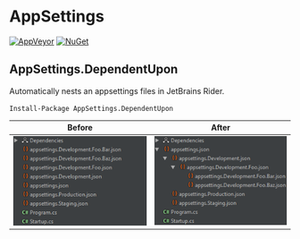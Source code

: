# AppSettings

[![AppVeyor](https://ci.appveyor.com/api/projects/status/wkyaaapw2qfcxu4w/branch/master?svg=true)](https://ci.appveyor.com/project/Chakrygin/appsettings/branch/master)
[![NuGet](https://img.shields.io/nuget/v/AppSettings.DependentUpon.svg?logo=nuget)](https://www.nuget.org/packages/AppSettings.DependentUpon/)

## AppSettings.DependentUpon

Automatically nests an appsettings files in JetBrains Rider.

```
Install-Package AppSettings.DependentUpon
```

| Before                       | After                       |
| ---------------------------- | --------------------------- |
| ![Before](assets/before.png) | ![Before](assets/after.png) |
